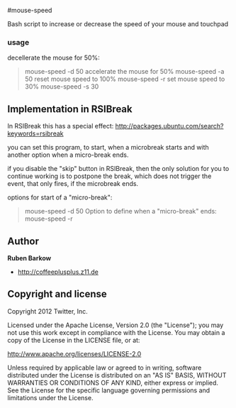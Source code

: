 #mouse-speed

Bash script to increase or decrease the speed of your mouse and touchpad

### usage
decellerate the mouse for 50%:
> mouse-speed -d 50
accelerate the mouse for 50%
> mouse-speed -a 50
reset mouse speed to 100%
> mouse-speed -r 
set mouse speed to 30%
> mouse-speed -s 30


## Implementation in RSIBreak
In RSIBreak this has a special effect:
http://packages.ubuntu.com/search?keywords=rsibreak

you can set this program, to start, when a microbreak starts 
and with another option when a micro-break ends.

if you disable the "skip" button in RSIBreak, then the only solution for you to continue working 
is to postpone the break, which does not trigger the event, that only fires, if the microbreak ends.

options for start of a "micro-break":
> mouse-speed -d 50
Option to define when a "micro-break" ends:
> mouse-speed -r


## Author

**Ruben Barkow**

+ http://coffeeplusplus.z11.de



## Copyright and license

Copyright 2012 Twitter, Inc.

Licensed under the Apache License, Version 2.0 (the "License");
you may not use this work except in compliance with the License.
You may obtain a copy of the License in the LICENSE file, or at:

   http://www.apache.org/licenses/LICENSE-2.0

Unless required by applicable law or agreed to in writing, software
distributed under the License is distributed on an "AS IS" BASIS,
WITHOUT WARRANTIES OR CONDITIONS OF ANY KIND, either express or implied.
See the License for the specific language governing permissions and
limitations under the License.

